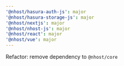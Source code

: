 ```yaml
---
'@nhost/hasura-auth-js': major
'@nhost/hasura-storage-js': major
'@nhost/nextjs': major
'@nhost/nhost-js': major
'@nhost/react': major
'@nhost/vue': major
---
```


Refactor: remove dependency to `@nhost/core`
